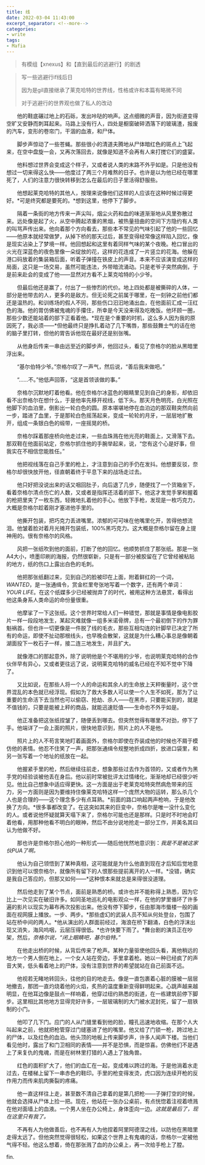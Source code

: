 ```yaml
---
title: 线
date: 2022-03-04 11:43:00
excerpt_separator: <!--more-->
categories:
- write
tags:
- Mafia
---
```

> 有模组【xnexus】和【直到最后的逃避行】的剧透
> 
<!--more-->
> 写一些逃避行if线后日
> 
> 因为是gil直接继承了莱克哈特的世界线，性格或许和本篇有略微不同
> 
> 对于逃避行的世界观也做了私人的改动


&#8195;&#8195;他的鞋底碾过地上的石砾，发出咔哒的响声。这点细微的声音，因为街道变得空旷又安静而刺耳起来。马路上没有行人，四处是橱窗破碎洒落下的玻璃渣，报废的汽车，变形的卷帘门，干涸的血液，和尸体。

&#8195;&#8195;脚步声惊动了一些苍蝇。那些很小的清道夫腾地从尸体暗红色的斑点上飞起来，在空中盘旋一会，又再次落回去，就像是知道不会再有人来打搅它们的盛宴。

&#8195;&#8195;他料想过世界会变成这个样子，又或者说人类的末路不外乎如是。只是他没有想过一切来得这么快——他度过了两三个月难熬的日子。也许是以为他已经在哪里死了，人们的注意力很快转移到怎么在最后的日子里活得舒服些。

&#8195;&#8195;他想起莱克哈特的其他人，按理来说像他们这样的人应该在这种时候过得更好。*可是终究都是要死的。*想到这里，他停下了脚步。

&#8195;&#8195;隔着一条街的地方传来一声尖叫，烟尘火药和血的味道渐渐地从风里弥散过来。远处像是起了火，从空中腾起浓重的黑烟，被热量扭曲的空间下方隐约有人类的叫骂声传出来。他向着那个方向看去，那些本不常见的气味引起了他的一些回忆——他原本就经常做梦，从掉下桥的那天过后，甚至变得经常像这样陷入回忆，像是现实沾染上了梦境一样。他回想起和这里有着同样气味的某个夜晚。枪口冒出的火光在深蓝色的夜色里像一朵绽放的花，这样的花连成了一片竖立的花海。他躲在港口码放着的集装箱后面，听着子弹撞在铁皮上的声音。本来不应该演变成这样的局面，这只是一场交易，虽然可能违法，外带暗流涌动。只是老爷子突然病倒，于是前来赴会的变成了他——显然对方看不上莱克哈特的小少爷。

&#8195;&#8195;但最后他还是赢了，付出了一些惨烈的代价。地上四处都是被撕碎的人体，一部分是他带去的人，更多的是敌方。但无论死之前属于哪里，在一刻钟之前他们都还是温热的。和训练场的假人不同，那些伤口汩汩地涌出血，在他面前汇成一汪红色的海。他的胃仿佛被鬼魂的手攥住，所幸是今天没来得及吃晚饭。他环顾一圈，那些少数还能站着的部下正看着他。*现在是个重要的时机，这么多人因为我的原因死了，我必须——*但他最终只是挣扎着动了几下嘴唇，那些鼓舞士气的话在他的脑子里打转，但他的胃告诉他现在最好还是别张嘴。

&#8195;&#8195;从他身后传来一串由远至近的脚步声，他回过头，看见了奈格尔的脸从黑暗里浮出来。

&#8195;&#8195;“基尔伯特少爷。”奈格尔叹了一声气，然后说，“善后我来做吧。”

&#8195;&#8195;“……不。”他低声回答，“这是首领该做的事。”

&#8195;&#8195;奈格尔沉默地盯着他看。他在奈格尔冰蓝色的眼睛里见到自己的身影，却依旧看不出奈格尔在想什么，于是他率先移开视线，低下头。那天月色明亮，白光照在他脚下的血泊里，倒影出一轮白色的圆。原本堪堪地停在血泊边的那双鞋突然向前一步，踏进了血里，于是那轮白色摇荡起来，变成一轮轮的月牙，一层层地扩散开，组成一条银白色的缎带，一座摇晃的桥。

&#8195;&#8195;奈格尔踩着那座桥向他走过来，一些血珠溅在他光亮的鞋面上，又滑落下去。那双鞋在他面前站定，奈格尔抓住他的手腕举起来，说，“您有这个心是好事，但我实在不相信您能胜任。”

&#8195;&#8195;他把视线落在自己手里的枪上，才注意到自己的手仍在发抖。他想要反驳，奈格尔却很快放开他，径直朝着终于平息下来的战场走过去。

&#8195;&#8195;他只好把没说出来的话又咽回肚子，向后退了几步，随便找了一个货箱坐下，看着奈格尔清点伤亡的人数，又或者是指挥还活着的部下。他这才发觉手掌和握着的枪把里夹了一枚东西，轻微地扎着他的手心。他放下手枪，发现是一枚巧克力，大概是奈格尔趁着刚才塞进他手里的。

&#8195;&#8195;他撕开包装，把巧克力丢进嘴里。浓郁的可可味在他嘴里化开，苦得他想流泪。他皱着脸对着月光摊开包装纸，100%黑巧克力。这大概是奈格尔留在身上提神用的。很有奈格尔的风格。


&#8195;&#8195;风把一张纸吹到他的面前，打断了他的回忆。他顺势抓住了那张纸。那是一张A4大小，喷墨印刷的海报，仍然很崭新，只是有一部分被胶留在了它曾经被粘贴的地方，纸的伤口上露出白色的毛刺。

&#8195;&#8195;他把那张纸翻过来，见到自己的脸被印在上面，附着鲜红的一个词，*WANTED*，是一张通缉令，赏金栏里夸张地写着一个数字，还有两个单词：*YOUR LIFE*。在这个纸媒多少已经被抛弃了的时代，被用这种方法悬赏，看得出他这条身系人类命运的命份量很重。

&#8195;&#8195;他摩挲了一下这张纸。这个世界时常给人们一种错觉，那就是事情是像电影胶片一样一段段地发生，某起灾难就像一组多米诺骨牌，总有一个最初倒下的作为罪魁祸首。但也许一切更像是一件脱了线的毛衣，那些互相勾连的针脚早已决定了所有的命运，即使不扯动那根线头，也早晚会散架，这就是为什么糟心事总是像朝着湖面投下一枚石子一样，接二连三地发生，并且扩大。

&#8195;&#8195;就像港口的那起意外，除了说明他是个不堪用的少爷，也说明莱克哈特的合作伙伴早有异心，又或者更往远了说，说明莱克哈特的威名已经在不知不觉中下降了。

&#8195;&#8195;又比如说，在那些人将一个人的命运和其余人的生命放上天秤衡量时，这个世界混乱的本色就已经浮现。假如为了救大多数人可以使一个人生不如死，那为了让重要的生命活下去当然也可以偷窃、抢劫、杀人——在黑市，只要能买到的，就是不值钱的，只要是能被上秤的商品，就能迅速贬值——生命也不外乎如是。

&#8195;&#8195;他正准备把这张纸捏皱了，随便丢到哪去。但突然觉得有哪里不对劲，停下了手。他端详了一会上面的照片，很快地意识到，照片上的人不是他。

&#8195;&#8195;照片上的人不苟言笑地盯着画面外，奈格尔即使在乔装成他的时候也不屑于模仿他的表情。他忍不住笑了一声，把那张通缉令规整地折成四折，放进口袋里，和另一张写着一个地址的纸放在一起。

&#8195;&#8195;他握紧手里的枪，然后继续往前走，想象那些过去作为首领的，又或者作为黑手党的经验谈被他丢在身后。他以前时常被批评太过情绪化，渐渐地却已经很少听见。他比自己想象中适应得更快。这一方面是出于老莱克哈特突然病危带来的压力，另一方面则是因为要维持住像莱克哈特这样一个庞然大物的运转，那么杀几个人也是合理的——这个理念多少有点耳熟。*前面的路口响起两声枪响，于是他改换了方向。*很多事都改变了。在这突如其来的巨变中，奈格尔是唯一没什么变化的人。或者说他怀疑就算天塌下来了，奈格尔可能也还是那样。只是时不时地会盯着他看，用那种他看不明白的眼神，然后不由分说地抢走一部分工作，并美名其曰认为他做不好。

&#8195;&#8195;那也许是奈格尔担心他的一种形式——随后他恍然地意识到：*我是不是被这家伙PUA了啊。*

&#8195;&#8195;他认为自己领悟到了某种真相，这可能就是为什么他直到现在才后知后觉地意识到他可以恨奈格尔，就像所有留下的人恨那些提前离开的人一样。*没错，确实是我自己答应的，但那又如何——*这种恨本来就总是来得很没道理。

&#8195;&#8195;然后他走到了某个节点，面前是熟悉的桥。或许也并不能称得上熟悉，因为它比上一次见实在破旧许多。如同圣地巡礼的电影观众一样，在他的梦里循环了许多遍的影片以现实为幕布再次投影出来。他没有停下脚步，任由那海市蜃楼一般的画面在视网膜上播放。一步、两步。*那些虚幻的武装人员不知从何处登台，包围了站在桥中间的两人。*他从演出的人群面前经过，海浪在桥下翻涌，白色的浮沫出现又消失，海风呜咽，云层压得很低。*也许快要下雨了。*舞台剧的演员正在吵架，然后，*奈格尔说，“闭上眼睛吧，基尔伯特。”*

&#8195;&#8195;在他走出桥的时候，从背后传来了枪声。某种力量驱使他回头看，离他稍远的地方一个男人倒在地上，一个女人站在旁边，手里拿着枪。她以一种已经疯了的声音大笑，低头看着地上的尸体，没有注意到世界的希望就站在自己前面不远。

&#8195;&#8195;他视若无睹地转回头，往他的目的地走去。像是一直包裹着心脏的膜被一层层地撤去，那团一直灼烧着他的火焰，炙热的温度重新变得鲜明起来。心跳声越来越明显，在他耳边像是鼓点一样响着，他穿过纽约熟悉的街道，在一栋建筑前停下脚步。这里相比其他地方显得完好许多，一层玻璃制的大门被水泥封死，留了一扇铁制的小门。

&#8195;&#8195;他叩了几下门。应门的人从门缝里看到他的脸，瞳孔迅速地收缩。在那个人大叫起来之前，他就把枪管穿过门缝塞进了他的嘴里。他又给了门锁一枪，跨过地上的尸体，以及红色的血泊。他头顶的地板上传来脚步声，许多人闻声下楼。当他们看见他时，露出了和门卫相同的表情——并不是恐惧，而是惊喜。仿佛他们不是遇上了来复仇的鬼魂，而是在树林里打猎的人遇上了独角兽。

&#8195;&#8195;红色的面积扩大了，他们的血汇在一起，变成难以跨过的海。于是他淌着水走过去，在楼梯上留下一串赤色的鞋印。手里的枪变得发烫，虎口因为连续开枪的反作用力而传来肌肉撕裂的疼痛。

&#8195;&#8195;他一直这样往上走，甚至数不清自己拿着的是第几把枪——子弹打空的时候，他就会选择从尸体上捡一把。现在，他站在一张办公桌前，有点恍惚着注视着喷溅在他对面墙上的血液。一个男人坐在办公椅上，身体歪向一边。*这就是最后了，现在这里只有我了。*

&#8195;&#8195;不再有人为他做善后，也不再有人为他捏着阿里阿德涅之线，以防他在黑暗里走得太远了。但他突然觉得很轻松，如果这个世界上有鬼魂的话，奈格尔一定被他气得不轻。他这么想着，倚在那张溅了血的办公桌上，再一次给手枪上了膛。


fin.
